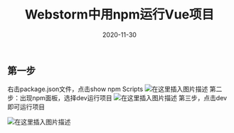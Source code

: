 ﻿---
layout: post
title: "Webstorm中用npm运行Vue项目"
date: 2020-11-30
description: "Webstorm中用npm运行Vue项目"
tag: 前端
---
## 第一步
右击package.json文件，点击show npm Scripts
![在这里插入图片描述](https://img-blog.csdnimg.cn/20201130170555267.png?x-oss-process=image/watermark,type_ZmFuZ3poZW5naGVpdGk,shadow_10,text_aHR0cHM6Ly9ibG9nLmNzZG4ubmV0L3FxXzQzNzI5Mjc3,size_16,color_FFFFFF,t_70)
第二步：出现npm面板，选择dev运行项目
![在这里插入图片描述](https://img-blog.csdnimg.cn/20201130170654953.png?x-oss-process=image/watermark,type_ZmFuZ3poZW5naGVpdGk,shadow_10,text_aHR0cHM6Ly9ibG9nLmNzZG4ubmV0L3FxXzQzNzI5Mjc3,size_16,color_FFFFFF,t_70)
第三步，点击dev即可运行项目

![在这里插入图片描述](https://img-blog.csdnimg.cn/20201130170722957.png?x-oss-process=image/watermark,type_ZmFuZ3poZW5naGVpdGk,shadow_10,text_aHR0cHM6Ly9ibG9nLmNzZG4ubmV0L3FxXzQzNzI5Mjc3,size_16,color_FFFFFF,t_70)

